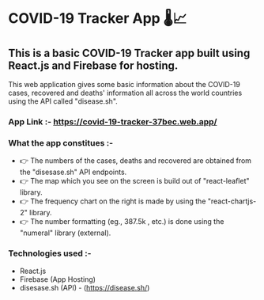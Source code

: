 # COVID-19 Tracker App 🌡📈
## This is a basic COVID-19 Tracker app built using React.js and Firebase for hosting.

This web application gives some basic information about the COVID-19 cases, recovered and deaths' information all across the world countries using the API called "disease.sh".

### App Link :- https://covid-19-tracker-37bec.web.app/

### What the app constitues :-
* 👉 The numbers of the cases, deaths and recovered are obtained from the "disesase.sh" API endpoints.
* 👉 The map which you see on the screen is build out of "react-leaflet" library.
* 👉 The frequency chart on the right is made by using the "react-chartjs-2" library.
* 👉 The number formatting (eg., 387.5k , etc.) is done using the "numeral" library (external).

### Technologies used :-
* React.js
* Firebase (App Hosting)
* disesase.sh (API) - (https://disease.sh/)
